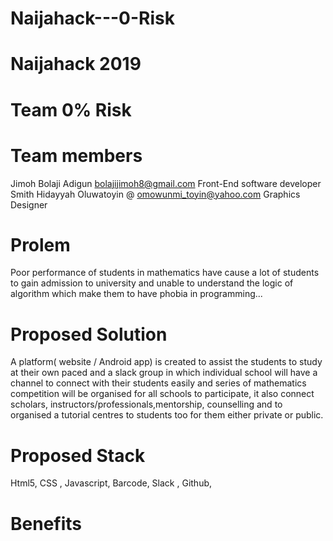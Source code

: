 # Naijahack---0-Risk
# Naijahack 2019
# Team 0% Risk


# Team members 
Jimoh Bolaji Adigun bolajijimoh8@gmail.com     Front-End software developer
Smith Hidayyah Oluwatoyin @ omowunmi_toyin@yahoo.com   Graphics Designer 

# Prolem
Poor performance of students in mathematics have cause a lot of students to gain admission to university and unable to understand the logic of algorithm which make them to have phobia in programming...

# Proposed Solution 
 A platform( website / Android app) is created to assist the students to study at their own paced and a slack group in which individual school will have a channel to connect with their students easily and series of mathematics competition will be organised for all schools to participate, it also connect scholars, instructors/professionals,mentorship, counselling and  to organised a tutorial centres to students too for them either private or public.
# Proposed Stack
Html5, CSS , Javascript,  Barcode, Slack , Github,

# Benefits 
